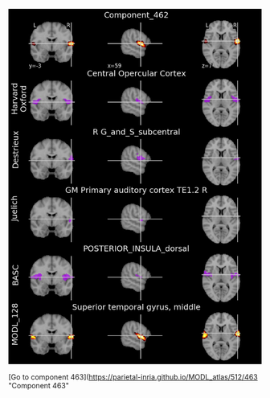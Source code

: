 


![462](preliminary/462.jpg "Component 462")

[Go to component 463](https://parietal-inria.github.io/MODL_atlas/512/463 "Component 463"